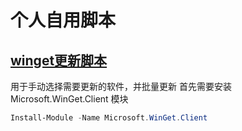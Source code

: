 # 个人自用脚本

## [winget更新脚本](Powershell\Update-SelectedWinGetPackages.ps1)
用于手动选择需要更新的软件，并批量更新
首先需要安装 Microsoft.WinGet.Client 模块
```powershell
Install-Module -Name Microsoft.WinGet.Client
```
